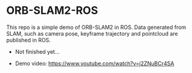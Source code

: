 # ORB-SLAM2-ROS

This repo is a simple demo of ORB-SLAM2 in ROS. Data generated from SLAM, such as camera pose, keyframe trajectory and pointcloud are published in ROS.  

* Not finished yet...

* Demo video: https://www.youtube.com/watch?v=j2ZNuBCr4SA
